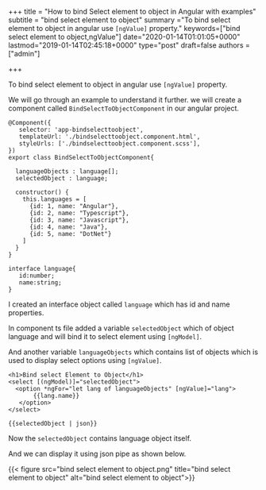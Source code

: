 +++
title = "How to bind Select element to object in Angular with examples"
subtitle = "bind select element to object"
summary ="To bind select element to object in angular use `[ngValue]` property."
keywords=["bind select element to object,ngValue"]
date="2020-01-14T01:01:05+0000"
lastmod="2019-01-14T02:45:18+0000"
type="post"
draft=false
authors = ["admin"]

+++

To bind select element to object in angular use `[ngValue]` property.

We will go through an example to understand it further. we will create a component called `BindSelectToObjectComponent` in our angular project.

```
@Component({
   selector: 'app-bindselecttoobject',
   templateUrl: './bindselecttoobject.component.html',
   styleUrls: ['./bindselecttoobject.component.scss'],
})
export class BindSelectToObjectComponent{
  
  languageObjects : language[];
  selectedObject : language;

  constructor() { 
    this.languages = [
      {id: 1, name: "Angular"},
      {id: 2, name: "Typescript"},
      {id: 3, name: "Javascript"},
      {id: 4, name: "Java"},
      {id: 5, name: "DotNet"}
    ]
  }
}

interface language{
   id:number;
   name:string;
}
```

I created an interface object called `language` which has id and name properties.

In component ts file added a variable `selectedObject` which of object language and will bind it to select element using `[ngModel]`.

And another variable `languageObjects` which contains list of objects which is used to display select options using `[ngValue]`. 

```
<h1>Bind select Element to Object</h1>
<select [(ngModel)]="selectedObject">
  <option *ngFor="let lang of languageObjects" [ngValue]="lang">
       {{lang.name}}
   </option>
</select>

{{selectedObject | json}}

```

Now the `selectedObject` contains language object itself.

And we can display it using json pipe as shown below.

{{< figure src="bind select element to object.png" title="bind select element to object" alt="bind select element to object">}} 